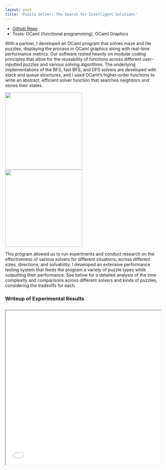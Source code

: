 ```yaml
---
layout: post
title: 'Puzzle Solver: The Search for Intelligent Solutions'
---
```


<ul>
  <li><a href="https://github.com/sylvia-cs/PuzzleSolver">Github Repo</a></li>
  <li>Tools: OCaml (functional programming), OCaml Graphics</li>
</ul>  

With a partner, I developed an OCaml program that solves maze and tile puzzles, displaying the process in OCaml graphics along with real-time performance metrics. Our software rested heavily on modular coding principles that allow for the reusability of functions across different user-inputted puzzles and various solving algorithms. The underlying implementations of the BFS, fast BFS, and DFS solvers are developed with stack and queue structures, and I used OCaml’s higher-order functions to write an abstract, efficient solver function that searches neighbors and stores their states.

<img style="margin-right: 2rem; width: 250px; height: auto" src="{{ site.baseurl }}/assets/animation/puzzlesolve.gif">
<img style="width: 250px; height: auto" src="{{ site.baseurl }}/assets/animation/tile.gif">

This program allowed us to run experiments and conduct research on the effectiveness of various solvers for different situations, across different sizes, directions, and solvability. I developed an extensive performance testing system that feeds the program a variety of puzzle types while outputting their performance. See below for a detailed analysis of the time complexity and comparisons across different solvers and kinds of puzzles, considering the tradeoffs for each.

<h3 style="margin-top: 0; padding-top: 10px; padding-bottom: 10px" class="header">Writeup of Experimental Results</h3>
<iframe src="/assets/files/writeup.pdf" width="100%" height="500px"></iframe>